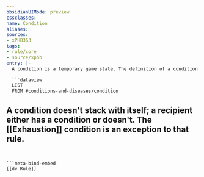 ```yaml
---
obsidianUIMode: preview
cssclasses:
name: Condition
aliases:
sources:
- xPHB363
tags:
- rule/core
- source/xphb
entry: |-
  A condition is a temporary game state. The definition of a condition says how it affects its recipient, and various rules define how to end a condition. This glossary defines these conditions:

  ```dataview
  LIST
  FROM #conditions-and-diseases/condition
  ```

  A condition doesn't stack with itself; a recipient either has a condition or doesn't. The [[Exhaustion]] condition is an exception to that rule.
---
```


```meta-bind-embed
[[dv Rule]]
```